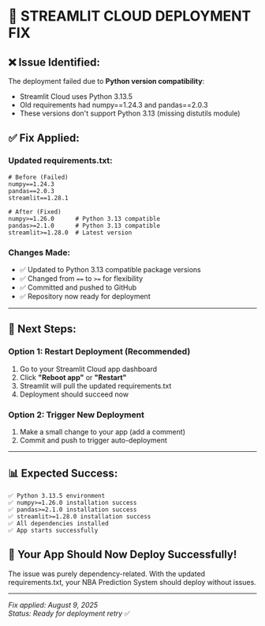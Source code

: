 # 🔧 STREAMLIT CLOUD DEPLOYMENT FIX

## ❌ **Issue Identified:**
The deployment failed due to **Python version compatibility**:
- Streamlit Cloud uses Python 3.13.5
- Old requirements had numpy==1.24.3 and pandas==2.0.3
- These versions don't support Python 3.13 (missing distutils module)

## ✅ **Fix Applied:**

### **Updated requirements.txt:**
```
# Before (Failed)
numpy==1.24.3
pandas==2.0.3
streamlit==1.28.1

# After (Fixed)  
numpy>=1.26.0      # Python 3.13 compatible
pandas>=2.1.0      # Python 3.13 compatible
streamlit>=1.28.0  # Latest version
```

### **Changes Made:**
- ✅ Updated to Python 3.13 compatible package versions
- ✅ Changed from `==` to `>=` for flexibility  
- ✅ Committed and pushed to GitHub
- ✅ Repository now ready for deployment

---

## 🚀 **Next Steps:**

### **Option 1: Restart Deployment (Recommended)**
1. Go to your Streamlit Cloud app dashboard
2. Click **"Reboot app"** or **"Restart"**
3. Streamlit will pull the updated requirements.txt
4. Deployment should succeed now

### **Option 2: Trigger New Deployment**
1. Make a small change to your app (add a comment)
2. Commit and push to trigger auto-deployment

---

## 📊 **Expected Success:**
```
✅ Python 3.13.5 environment
✅ numpy>=1.26.0 installation success
✅ pandas>=2.1.0 installation success  
✅ streamlit>=1.28.0 installation success
✅ All dependencies installed
✅ App starts successfully
```

## 🎯 **Your App Should Now Deploy Successfully!**

The issue was purely dependency-related. With the updated requirements.txt, your NBA Prediction System should deploy without issues.

---
*Fix applied: August 9, 2025*  
*Status: Ready for deployment retry* ✅
